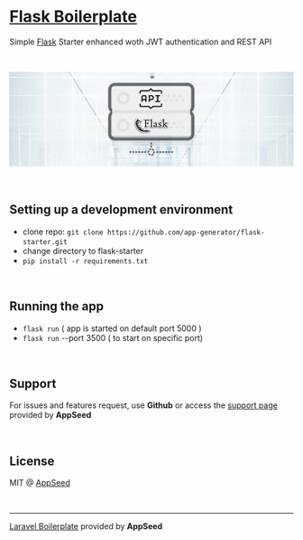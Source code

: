 # [Flask Boilerplate](https://appseed.us/boilerplate-code/flask-boilerplate)

Simple [Flask](http://flask.pocoo.org/) Starter enhanced woth JWT authentication and REST API 

<br />

![Open-Source Flask Boilerplate - Product cover image.](https://github.com/app-generator/static/blob/master/products/boilerplate-code-flask-boilerplate-cover.jpg?raw=true) 

<br />

## Setting up a development environment

* clone repo: `git clone https://github.com/app-generator/flask-starter.git` 
* change directory to flask-starter
* `pip install -r requirements.txt`

<br />

## Running the app

* `flask run` ( app is started on default port 5000 )
* `flask run` --port 3500 ( to start on specific port)

<br />

## Support

For issues and features request, use **Github** or access the [support page](https://appseed.us/support) provided by **AppSeed** 

<br />

## License
MIT @ [AppSeed](https://appseed.us)

<br />

---
[Laravel Boilerplate](https://appseed.us/boilerplate-code/laravel-boilerplate) provided by **AppSeed**

